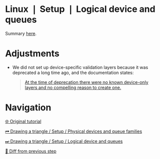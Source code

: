 # Linux ❘ Setup ❘ Logical device and queues

Summary [here](https://github.com/Pacheco95/khronos-vulkan-tutorial-cpp/tree/linux-summary).

# Adjustments

- We did not set up device-specific validation layers because it was deprecated a long time ago, and the documentation
  states:
  > [At the time of deprecation there were no known device-only layers and no compelling reason to create one.](
  > https://registry.khronos.org/vulkan/specs/1.3-extensions/html/chap46.html#extendingvulkan-layers-devicelayerdeprecation)

# Navigation

[🌐 Original tutorial](
https://docs.vulkan.org/tutorial/latest/03_Drawing_a_triangle/00_Setup/04_Logical_device_and_queues.html)

[⏮ Drawing a triangle / Setup / Physical devices and queue families](
https://github.com/Pacheco95/khronos-vulkan-tutorial-cpp/tree/linux/02-drawing-triangle/01-setup/04-physical-devices-and-queue-families)

[⏭ Drawing a triangle / Setup / Logical device and queues](
https://github.com/Pacheco95/khronos-vulkan-tutorial-cpp/tree/linux/02-drawing-triangle/01-setup/06-logical-device-and-queues)

[🔄 Diff from previous step](
https://github.com/Pacheco95/khronos-vulkan-tutorial-cpp/compare/linux/02-drawing-triangle/01-setup/04-physical-devices-and-queue-families...linux/02-drawing-triangle/01-setup/05-logical-device-and-queues)
